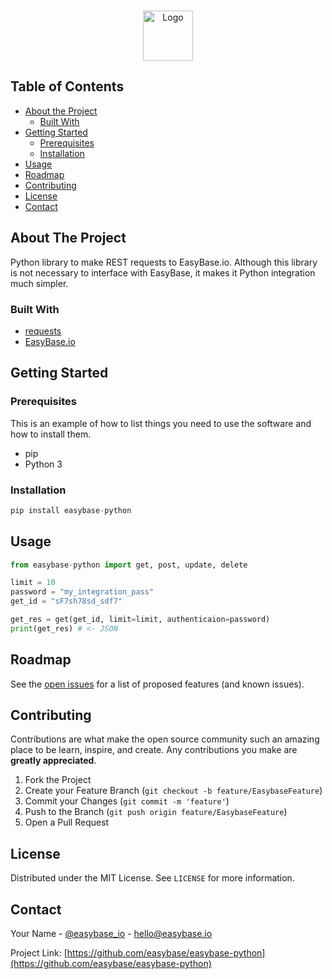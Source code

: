 
<!-- PROJECT LOGO -->
<br />
<p align="center">
  <a href="https://github.com/easybase/easybase-python">
    <img src="https://easybase.io/assets/images/logo_black.png" alt="Logo" width="80" height="80">
  </a>
</p>



<!-- TABLE OF CONTENTS -->
## Table of Contents

* [About the Project](#about-the-project)
  * [Built With](#built-with)
* [Getting Started](#getting-started)
  * [Prerequisites](#prerequisites)
  * [Installation](#installation)
* [Usage](#usage)
* [Roadmap](#roadmap)
* [Contributing](#contributing)
* [License](#license)
* [Contact](#contact)



<!-- ABOUT THE PROJECT -->
## About The Project

<!-- [![Product Name Screen Shot][product-screenshot]](https://example.com) -->
Python library to make REST requests to EasyBase.io. Although this library is not necessary to interface with EasyBase, it makes it Python integration much simpler.


### Built With

* [requests](https://requests.readthedocs.io/en/master/)
* [EasyBase.io](https://easybase.io)


<!-- GETTING STARTED -->
## Getting Started
### Prerequisites

This is an example of how to list things you need to use the software and how to install them.
* pip
* Python 3

### Installation
```python
pip install easybase-python
```



<!-- USAGE EXAMPLES -->
## Usage

```python
from easybase-python import get, post, update, delete

limit = 10
password = "my_integration_pass"
get_id = "sF7sh78sd_sdf7"

get_res = get(get_id, limit=limit, authenticaion=password)
print(get_res) # <- JSON
```

<!-- _For more examples, please refer to the [Documentation](https://example.com)_ -->


<!-- ROADMAP -->
## Roadmap

See the [open issues](https://github.com/easybase/easybase-python/issues) for a list of proposed features (and known issues).



<!-- CONTRIBUTING -->
## Contributing

Contributions are what make the open source community such an amazing place to be learn, inspire, and create. Any contributions you make are **greatly appreciated**.

1. Fork the Project
2. Create your Feature Branch (`git checkout -b feature/EasybaseFeature`)
3. Commit your Changes (`git commit -m 'feature'`)
4. Push to the Branch (`git push origin feature/EasybaseFeature`)
5. Open a Pull Request



<!-- LICENSE -->
## License

Distributed under the MIT License. See `LICENSE` for more information.



<!-- CONTACT -->
## Contact

Your Name - [@easybase_io](https://twitter.com/easybase_io) - hello@easybase.io

Project Link: [https://github.com/easybase/easybase-python](https://github.com/easybase/easybase-python)





<!-- MARKDOWN LINKS & IMAGES -->
<!-- https://www.markdownguide.org/basic-syntax/#reference-style-links -->
<!-- [contributors-shield]: https://img.shields.io/github/contributors/easybase/repo.svg?style=flat-square
[contributors-url]: https://github.com/easybase/repo/graphs/contributors
[forks-shield]: https://img.shields.io/github/forks/easybase/repo.svg?style=flat-square
[forks-url]: https://github.com/easybase/repo/network/members
[stars-shield]: https://img.shields.io/github/stars/easybase/repo.svg?style=flat-square
[stars-url]: https://github.com/easybase/repo/stargazers
[issues-shield]: https://img.shields.io/github/issues/easybase/repo.svg?style=flat-square
[issues-url]: https://github.com/easybase/repo/issues
[license-shield]: https://img.shields.io/github/license/easybase/repo.svg?style=flat-square
[license-url]: https://github.com/easybase/repo/blob/master/LICENSE.txt
[linkedin-shield]: https://img.shields.io/badge/-LinkedIn-black.svg?style=flat-square&logo=linkedin&colorB=555
[linkedin-url]: https://linkedin.com/in/easybase
[product-screenshot]: images/screenshot.png -->